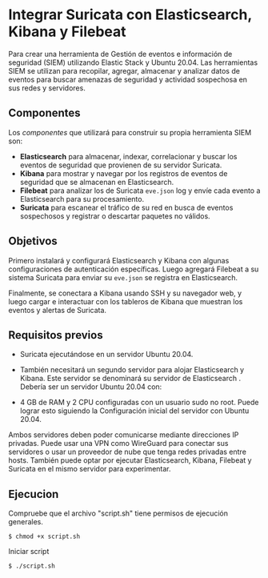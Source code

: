 # Integrar Suricata con Elasticsearch, Kibana y Filebeat

Para crear una herramienta de Gestión de eventos e información de seguridad (SIEM) utilizando Elastic Stack y Ubuntu 20.04. Las herramientas SIEM se utilizan para recopilar, agregar, almacenar y analizar datos de eventos para buscar amenazas de seguridad y actividad sospechosa en sus redes y servidores.

## Componentes

Los *componentes* que utilizará para construir su propia herramienta SIEM son:

* **Elasticsearch** para almacenar, indexar, correlacionar y buscar los eventos de seguridad que provienen de su servidor Suricata.
* **Kibana** para mostrar y navegar por los registros de eventos de seguridad que se almacenan en Elasticsearch.
* **Filebeat** para analizar los de Suricata `eve.json` log y envíe cada evento a Elasticsearch para su procesamiento.
* **Suricata** para escanear el tráfico de su red en busca de eventos sospechosos y registrar o descartar paquetes no válidos.

## Objetivos

Primero instalará y configurará Elasticsearch y Kibana con algunas configuraciones de autenticación específicas. Luego agregará Filebeat a su sistema Suricata para enviar su `eve.json` se registra en Elasticsearch.

Finalmente, se conectara a Kibana usando SSH y su navegador web, y luego cargar e interactuar con los tableros de Kibana que muestran los eventos y alertas de Suricata.

## Requisitos previos

* Suricata ejecutándose en un servidor Ubuntu 20.04.

* También necesitará un segundo servidor para alojar Elasticsearch y Kibana. Este servidor se denominará su servidor de Elasticsearch . Debería ser un servidor Ubuntu 20.04 con:

* 4 GB de RAM y 2 CPU configuradas con un usuario sudo no root. Puede lograr esto siguiendo la Configuración inicial del servidor con Ubuntu 20.04.

Ambos servidores deben poder comunicarse mediante direcciones IP privadas. Puede usar una VPN como WireGuard para conectar sus servidores o usar un proveedor de nube que tenga redes privadas entre hosts. También puede optar por ejecutar Elasticsearch, Kibana, Filebeat y Suricata en el mismo servidor para experimentar. 

## Ejecucion

Compruebe que el archivo "script.sh" tiene permisos de ejecución generales.
```
$ chmod +x script.sh
```

Iniciar script
```
$ ./script.sh
```
